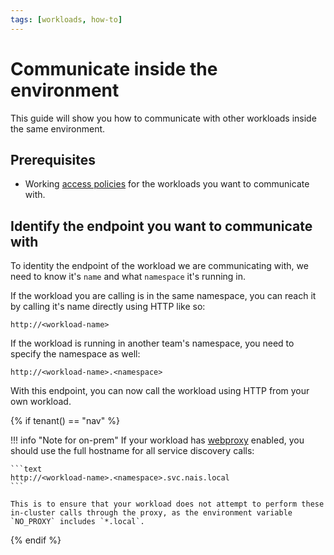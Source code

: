 ```yaml
---
tags: [workloads, how-to]
---
```


# Communicate inside the environment

This guide will show you how to communicate with other workloads inside the same environment.

## Prerequisites

- Working [access policies](access-policies.md) for the workloads you want to communicate with.

## Identify the endpoint you want to communicate with

To identity the endpoint of the workload we are communicating with, we need to know it's `name` and what `namespace` it's running in.

If the workload you are calling is in the same namespace, you can reach it by calling it's name directly using HTTP like so:

```plaintext
http://<workload-name>
```

If the workload is running in another team's namespace, you need to specify the namespace as well:

```plaintext
http://<workload-name>.<namespace>
```

With this endpoint, you can now call the workload using HTTP from your own workload.

{% if tenant() == "nav" %}

!!! info "Note for on-prem"
    If your workload has [webproxy](../application/reference/application-spec.md#webproxy) enabled, you should use the full hostname for all service discovery calls:

    ```text
    http://<workload-name>.<namespace>.svc.nais.local
    ```

    This is to ensure that your workload does not attempt to perform these in-cluster calls through the proxy, as the environment variable `NO_PROXY` includes `*.local`.

{% endif %}
